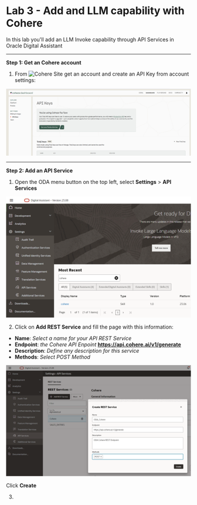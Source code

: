 # Lab 3 - Add and LLM capability with Cohere


In this lab you'll add an LLM Invoke capability through API Services in Oracle Digital Assistant

___

**Step 1: Get an Cohere account**

1. From ![Cohere Site](https://cohere.com/) get an account and create an API Key from account settings:

![](/images/lab3-coherellm-3.png)

___

**Step 2: Add an API Service**

1. Open the ODA menu button on the top left, select **Settings** > **API Services**

![](/images/lab3-coherellm-1.png)

2. Click on **Add REST Service** and fill the page with this information:

- **Name**: *Select a name for your API REST Service*
- **Endpoint**: *the Cohere API Enpoint* **https://api.cohere.ai/v1/generate** 
- **Description**: *Define any description for this service*
- **Methods**: *Select POST Method*

![](/images/lab3-coherellm-2.png)

   Click **Create**

3. 

